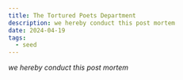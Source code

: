 ```yaml
---
title: The Tortured Poets Department
description: we hereby conduct this post mortem
date: 2024-04-19
tags:
  - seed
---
```


<em>we hereby conduct this post mortem</em>
